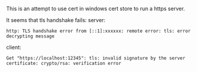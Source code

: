 This is an attempt to use cert in windows cert store to run a https server.

It seems that tls handshake fails:
server:
```
http: TLS handshake error from [::1]:xxxxxx: remote error: tls: error decrypting message
```

client:
```
Get "https://localhost:12345": tls: invalid signature by the server certificate: crypto/rsa: verification error
```
